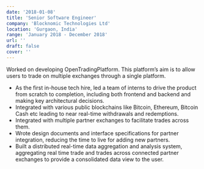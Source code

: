 ```yaml
---
date: '2018-01-08'
title: 'Senior Software Engineer'
company: 'Blocknomic Technologies Ltd'
location: 'Gurgaon, India'
range: 'January 2018 - December 2018'
url: ''
draft: false
cover: ''
---
```


Worked on developing OpenTradingPlatform. This platform’s aim is to allow users to trade on multiple exchanges through a single platform.

- As the first in-house tech hire, led a team of interns to drive the product from scratch to completion, including both frontend and backend and making key architectural decisions.
- Integrated with various public blockchains like Bitcoin, Ethereum, Bitcoin Cash etc leading to near real-time withdrawals and redemptions.
- Integrated with multiple partner exchanges to facilitate trades across them.
- Wrote design documents and interface specifications for partner integration, reducing the time to live for adding new partners.
- Built a distributed real-time data aggregation and analysis system, aggregating real time trade and trades across connected partner exchanges to provide a consolidated data view to the user.
